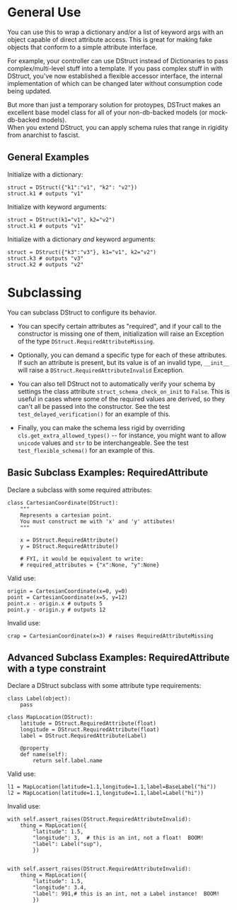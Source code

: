 General Use
===========

You can use this to wrap a dictionary and/or a list of keyword args with an
object capable of direct attribute access.  This is great for making fake
objects that conform to a simple attribute interface.


For example, your controller can use DStruct instead of Dictionaries to pass
complex/multi-level stuff into a template.  If you pass complex stuff in with
DStruct, you've now established a flexible accessor interface, the internal
implementation of which can be changed later without consumption code being
updated.

But more than just a temporary solution for protoypes, DSTruct makes an excellent 
base model class for all of your non-db-backed models (or mock-db-backed models).  
When you extend DStruct, you can apply schema rules that range in rigidity from
anarchist to fascist.


General Examples
----------------

Initialize with a dictionary:

    struct = DStruct({"k1":"v1", "k2": "v2"})
    struct.k1 # outputs "v1"

Initialize with keyword arguments:

    struct = DStruct(k1="v1", k2="v2")
    struct.k1 # outputs "v1"

Initialize with a dictionary *and* keyword arguments:

    struct = DStruct({"k3":"v3"}, k1="v1", k2="v2")
    struct.k3 # outputs "v3"
    struct.k2 # outputs "v2"


Subclassing
===========

You can subclass DStruct to configure its behavior.  

 * You can specify certain attributes as "required", and if your call to the
constructor is missing one of them, initialization will raise an Exception
of the type `DStruct.RequiredAttributeMissing`.

 * Optionally, you can demand a specific type for each of these attributes.  If
such an attribute is present, but its value is of an invalid type, `__init__`
will raise a `DStruct.RequiredAttributeInvalid` Exception.

 * You can also tell DStruct not to automatically verify your schema by
settings the class attribute `struct_schema_check_on_init` to `False`.  This
is useful in cases where some of the required values are derived, so they
can't all be passed into the constructor.  See the test
`test_delayed_verification()` for an example of this.

 * Finally, you can make the schema less rigid by overriding
`cls.get_extra_allowed_types()` -- for instance, you might want to allow
`unicode` values and `str` to be interchangeable.  See the test
`test_flexible_schema()` for an example of this.


Basic Subclass Examples: RequiredAttribute
-------------------------------------------

Declare a subclass with some required attributes:

    class CartesianCoordinate(DStruct):
        """
        Represents a cartesian point.
        You must construct me with 'x' and 'y' attibutes!
        """

        x = DStruct.RequiredAttribute()
        y = DStruct.RequiredAttribute()

        # FYI, it would be equivalent to write:
        # required_attributes = {"x":None, "y":None}

Valid use:

    origin = CartesianCoordinate(x=0, y=0)
    point = CartesianCoordinate(x=5, y=12)
    point.x - origin.x # outputs 5
    point.y - origin.y # outputs 12

Invalid use:
    
    crap = CartesianCoordinate(x=3) # raises RequiredAttributeMissing


Advanced Subclass Examples: RequiredAttribute with a type constraint
---------------------------------------------------------------------

Declare a DStruct subclass with some attribute type requirements:

    class Label(object):
        pass

    class MapLocation(DStruct):
        latitude = DStruct.RequiredAttribute(float)
        longitude = DStruct.RequiredAttribute(float)
        label = DStruct.RequiredAttribute(Label)

        @property
        def name(self):
            return self.label.name
    
Valid use:

    l1 = MapLocation(latitude=1.1,longitude=1.1,label=BaseLabel("hi"))
    l2 = MapLocation(latitude=1.1,longitude=1.1,label=Label("hi"))

Invalid use:

    with self.assert_raises(DStruct.RequiredAttributeInvalid):
        thing = MapLocation({
            "latitude": 1.5,
            "longitude": 3,  # this is an int, not a float!  BOOM!
            "label": Label("sup"), 
            })


    with self.assert_raises(DStruct.RequiredAttributeInvalid):
        thing = MapLocation({
            "latitude": 1.5,
            "longitude": 3.4, 
            "label": 991,# this is an int, not a Label instance!  BOOM!
            })
